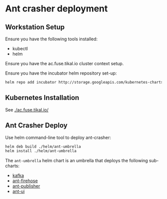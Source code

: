# Ant crasher deployment

## Workstation Setup

Ensure you have the following tools installed:

* kubectl
* helm

Ensure you have the ac.fuse.tikal.io cluster context setup.

Ensure you have the incubator helm repository set-up:

```sh
helm repo add incubator http://storage.googleapis.com/kubernetes-charts-incubator
```

## Kubernetes Installation

See [./ac.fuse.tikal.io/](./ac.fuse.tikal.io/)

## Ant Crasher Deploy

Use helm command-line tool to deploy ant-crasher:

```sh
helm deb build ./helm/ant-umbrella
helm install ./helm/ant-umbrella
```

The `ant-umbrella` helm chart is an umbrella that deploys the following
sub-charts:

* [kafka](https://github.com/helm/charts/tree/master/incubator/kafka)
* [ant-firehose](./helm/ant-firehose/)
* [ant-publisher](./helm/ant-publisher/)
* [ant-ui](./helm/ant-ui/)
